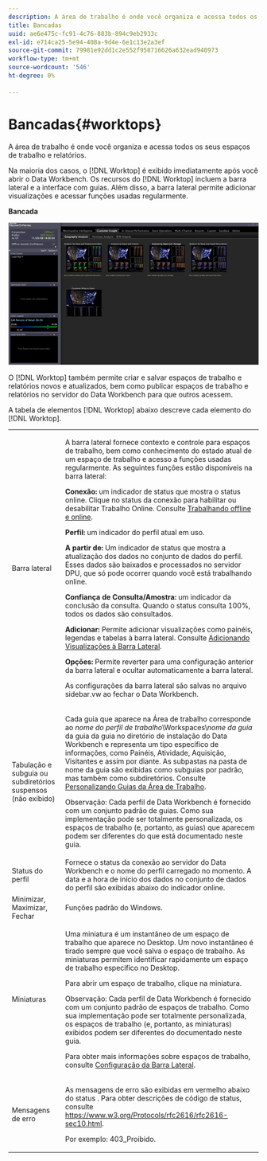 ```yaml
---
description: A área de trabalho é onde você organiza e acessa todos os seus espaços de trabalho e relatórios.
title: Bancadas
uuid: ae6e475c-fc91-4c76-883b-894c9eb2933c
exl-id: e714ca25-5e94-408a-9d4e-6e1c13e2a3ef
source-git-commit: 79981e92dd1c2e552f958716626a632ead940973
workflow-type: tm+mt
source-wordcount: '546'
ht-degree: 0%

---
```


# Bancadas{#worktops}

A área de trabalho é onde você organiza e acessa todos os seus espaços de trabalho e relatórios.

Na maioria dos casos, o [!DNL Worktop] é exibido imediatamente após você abrir o Data Workbench. Os recursos do [!DNL Worktop] incluem a barra lateral e a interface com guias. Além disso, a barra lateral permite adicionar visualizações e acessar funções usadas regularmente.

**Bancada**

![](assets/client-wktp.png)

O [!DNL Worktop] também permite criar e salvar espaços de trabalho e relatórios novos e atualizados, bem como publicar espaços de trabalho e relatórios no servidor do Data Workbench para que outros acessem.

A tabela de elementos [!DNL Worktop] abaixo descreve cada elemento do [!DNL Worktop].

<table id="table_CB1DBB7DE8E2450A8C57601531BBD689">
 <tbody>
  <tr>
   <td colname="col1"> Barra lateral </td>
   <td colname="col2"> <p>A barra lateral fornece contexto e controle para espaços de trabalho, bem como conhecimento do estado atual de um espaço de trabalho e acesso a funções usadas regularmente. As seguintes funções estão disponíveis na barra lateral: </p> <p> <b>Conexão:</b> um indicador de status que mostra o status online. Clique no status da conexão para habilitar ou desabilitar <span class="wintitle"> Trabalho Online</span>. Consulte <a href="../../home/c-get-started/c-off-on.md#concept-cef8758ede044b18b3558376c5eb9f54"> Trabalhando offline e online</a>. </p> <p> <b>Perfil:</b> um indicador do perfil atual em uso. </p> <p> <b>A partir de:  </b>Um indicador de status que mostra a atualização dos dados no conjunto de dados do perfil. Esses dados são baixados e processados no servidor DPU, que só pode ocorrer quando você está trabalhando online. </p> <p> <b>Confiança de Consulta/Amostra:</b>  um indicador da conclusão da consulta. Quando o status consulta 100%, todos os dados são consultados. </p> <p> <b>Adicionar:</b> Permite adicionar visualizações como painéis, legendas e tabelas à barra lateral. Consulte <a href="../../home/c-get-started/c-config-sidebar.md#section-666f70a405db4f8d8eaffa567ffcac06"> Adicionando Visualizações à Barra Lateral</a>. </p> <p> <b>Opções: </b> Permite reverter para uma configuração anterior da barra lateral e ocultar automaticamente a barra lateral. </p> <p>As configurações da barra lateral são salvas no arquivo <span class="filepath"> sidebar.vw</span> ao fechar o Data Workbench. </p> </td>
  </tr>
  <tr>
   <td colname="col1"> <p>Tabulação e subguia ou subdiretórios suspensos (não exibido) </p> </td>
   <td colname="col2"> <p>Cada guia que aparece na <span class="wintitle"> Área de trabalho</span> corresponde ao <i>nome do perfil de trabalho</i>\Workspaces\<i>nome da guia</i> da guia da guia no diretório de instalação do Data Workbench e representa um tipo específico de informações, como Painéis, Atividade, Aquisição, Visitantes e assim por diante. As subpastas na pasta de nome da guia são exibidas como subguias por padrão, mas também como subdiretórios. Consulte <a href="../../home/c-get-started/c-intf-anlys-ftrs/c-cstm-wktp-tabs/c-cstm-wktp-tabs.md#concept-0f1e6061b03949199326dc6df71a52bc"> Personalizando Guias da Área de Trabalho</a>. </p> <p> <p>Observação:  Cada perfil de Data Workbench é fornecido com um conjunto padrão de guias. Como sua implementação pode ser totalmente personalizada, os espaços de trabalho (e, portanto, as guias) que aparecem podem ser diferentes do que está documentado neste guia. </p> </p> </td>
  </tr>
  <tr>
   <td colname="col1"> Status do perfil </td>
   <td colname="col2"> Fornece o status da conexão ao servidor do Data Workbench e o nome do perfil carregado no momento. A data e a hora de início dos dados no conjunto de dados do perfil são exibidas abaixo do indicador online. </td>
  </tr>
  <tr>
   <td colname="col1"> Minimizar, Maximizar, Fechar </td>
   <td colname="col2"> Funções padrão do Windows. </td>
  </tr>
  <tr>
   <td colname="col1"> Miniaturas </td>
   <td colname="col2"> <p>Uma miniatura é um instantâneo de um espaço de trabalho que aparece no <span class="wintitle"> Desktop</span>. Um novo instantâneo é tirado sempre que você salva o espaço de trabalho. As miniaturas permitem identificar rapidamente um espaço de trabalho específico no <span class="wintitle"> Desktop</span>. </p> <p>Para abrir um espaço de trabalho, clique na miniatura. </p> <p> <p>Observação:  Cada perfil de Data Workbench é fornecido com um conjunto padrão de espaços de trabalho. Como sua implementação pode ser totalmente personalizada, os espaços de trabalho (e, portanto, as miniaturas) exibidos podem ser diferentes do documentado neste guia. </p> </p> <p>Para obter mais informações sobre espaços de trabalho, consulte <a href="../../home/c-get-started/c-config-sidebar.md#concept-41db771b302e43018e5a9daa40b397e6"> Configuração da Barra Lateral</a>. </p> </td>
  </tr>
  <tr>
   <td colname="col1"> Mensagens de erro </td>
   <td colname="col2"> <p>As mensagens de erro são exibidas em vermelho abaixo do status . Para obter descrições de código de status, consulte <a href="https://www.w3.org/Protocols/rfc2616/rfc2616-sec10.html" format="http" scope="external"> https://www.w3.org/Protocols/rfc2616/rfc2616-sec10.html</a>. </p> <p>Por exemplo: 403_Proibido. </p> </td>
  </tr>
 </tbody>
</table>
